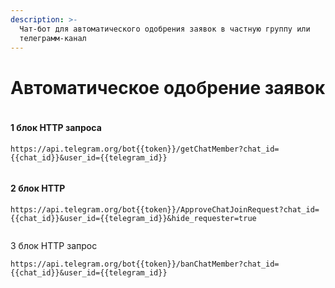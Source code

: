 ```yaml
---
description: >-
  Чат-бот для автоматического одобрения заявок в частную группу или
  телеграмм-канал
---
```


# Автоматическое одобрение заявок



<figure><img src="../../../../.gitbook/assets/image (11).png" alt=""><figcaption></figcaption></figure>

#### 1 блок HTTP запроса

```
https://api.telegram.org/bot{{token}}/getChatMember?chat_id={{chat_id}}&user_id={{telegram_id}}
```

<figure><img src="../../../../.gitbook/assets/image (10).png" alt=""><figcaption></figcaption></figure>

#### 2 блок HTTP

```
https://api.telegram.org/bot{{token}}/ApproveChatJoinRequest?chat_id={{chat_id}}&user_id={{telegram_id}}&hide_requester=true

```

<figure><img src="../../../../.gitbook/assets/image (12).png" alt=""><figcaption></figcaption></figure>

3 блок HTTP запрос

```
https://api.telegram.org/bot{{token}}/banChatMember?chat_id={{chat_id}}&user_id={{telegram_id}}
```

<figure><img src="../../../../.gitbook/assets/image (13).png" alt=""><figcaption></figcaption></figure>
